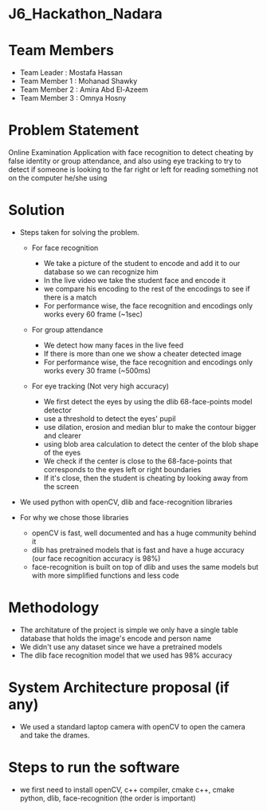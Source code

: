 # J6_Hackathon_Nadara


# Team Members
- Team Leader : Mostafa Hassan
- Team Member 1 : Mohanad Shawky
- Team Member 2 : Amira Abd El-Azeem
- Team Member 3 : Omnya Hosny

# Problem Statement 

Online Examination Application with face recognition to detect cheating by false identity or group attendance,
 and also using eye tracking to try to detect if someone is looking to the far right or left for reading something not on the computer he/she using   
# Solution

* Steps taken for solving the problem.
  - For face recognition
    - We take a picture of the student to encode and add it to our database so we can recognize him
    - In the live video we take the student face and encode it 
    - we compare his encoding to the rest of the encodings to see if there is a match
    - For performance wise, the face recognition and encodings only works every 60 frame (~1sec) 
  - For group attendance
    - We detect how many faces in the live feed 
    - If there is more than one we show a cheater detected image
    - For performance wise, the face recognition and encodings only works every 30 frame (~500ms) 

  - For eye tracking (Not very high accuracy)
    - We first detect the eyes by using the dlib 68-face-points model detector 
    - use a threshold to detect the eyes' pupil 
    - use dilation, erosion and median blur to make the contour bigger and clearer
    - using blob area calculation to detect the center of the blob shape of the eyes
    - We check if the center is close to the 68-face-points that corresponds to the eyes left or right boundaries
    - If it's close, then the student is cheating by looking away from the screen
    
* We used python with openCV, dlib and face-recognition libraries  
* For why we chose those libraries 
    - openCV is fast, well documented and has a huge community behind it
    - dlib has pretrained models that is fast and have a huge accuracy (our face recognition accuracy is 98%)
    - face-recognition is built on top of dlib and uses the same models but with more simplified functions and less code  
# Methodology 

  * The architature of the project is simple we only have a single table database that holds the image's encode and person name
  * We didn't use any dataset since we have a pretrained models
  * The dlib face recognition model that we used has 98% accuracy 
# System Architecture proposal (if any)

  * We used a standard laptop camera with openCV to open the camera and take the drames. 

# Steps to run the software

* we first need to install openCV, c++ compiler, cmake c++, cmake python, dlib, face-recognition (the order is important)
